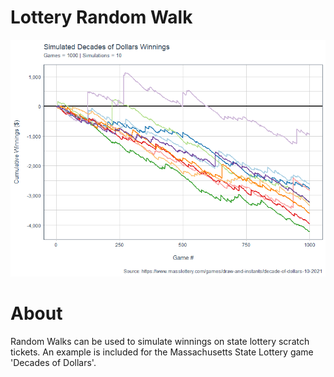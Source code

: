 # Lottery Random Walk

![Simulation of  MA State Lottery - Decades of Dollars](/images/MA-DecadesOfDollars-Simulation.png)

# About

Random Walks can be used to simulate winnings on state lottery scratch tickets. An example is included for the Massachusetts State Lottery game 'Decades of Dollars'.
